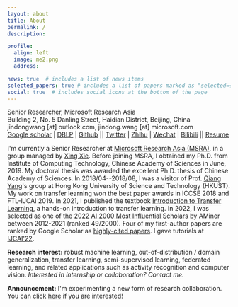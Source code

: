 ```yaml
---
layout: about
title: About
permalink: /
description: 

profile:
  align: left
  image: me2.png
  address: 

news: true  # includes a list of news items
selected_papers: true # includes a list of papers marked as "selected={true}"
social: true  # includes social icons at the bottom of the page
---
```


Senior Researcher, Microsoft Research Asia<br>
Building 2, No. 5 Danling Street, Haidian District, Beijing, China<br>
jindongwang [at] outlook.com, jindong.wang [at] microsoft.com<br>
[Google scholar](https://scholar.google.com/citations?user=hBZ_tKsAAAAJ) | [DBLP](https://dblp.org/pid/19/2969-1.html) | [Github](https://github.com/jindongwang) || [Twitter](https://twitter.com/jd92wang) | [Zhihu](https://www.zhihu.com/people/jindongwang) | [Wechat](http://jd92.wang/assets/img/wechat_public_account.jpg) | [Bilibili](https://space.bilibili.com/477087194) || [Resume](https://www.jianguoyun.com/p/DagJaZEQjKnsBRjbkeAEIAA) 

I'm currently a Senior Researcher at [Microsoft Research Asia (MSRA)](http://www.msra.cn/), in a group managed by [Xing Xie](https://www.microsoft.com/en-us/research/people/xingx/). Before joining MSRA, I obtained my Ph.D. from Institute of Computing Technology, Chinese Academy of Sciences in June, 2019. My doctoral thesis was awarded the excellent Ph.D. thesis of Chinese Academy of Sciences. In 2018/04--2018/08, I was a visitor of Prof. [Qiang Yang](https://cse.hkust.edu.hk/~qyang/)'s group at Hong Kong University of Science and Technology (HKUST). My work on transfer learning won the best paper awards in ICCSE 2018 and FTL-IJCAI 2019. In 2021, I published the textbook [Introduction to Transfer Learning](http://jd92.wang/tlbook), a hands-on introduction to transfer learning. In 2022, I was selected as one of the [2022 AI 2000 Most Influential Scholars](https://www.aminer.cn/ai2000?domain_ids=5dc122672ebaa6faa962c2a4) by AMiner between 2012-2021 (ranked 49/2000). Four of my first-author papers are ranked by Google Scholar as [highly-cited papers](https://zhuanlan.zhihu.com/p/421192644). I gave tutorials at [IJCAI'22](https://dgresearch.github.io/).

**Research interest:** robust machine learning, out-of-distribution / domain generalization, transfer learning, semi-supervised learning, federated learning, and related applications such as activity recognition and computer vision. *Interested in internship or collaboration? Contact me.*

**Announcement:** I'm experimenting a new form of research collaboration. You can click [here](https://forms.office.com/r/32Fs6uAjT6) if you are interested!


